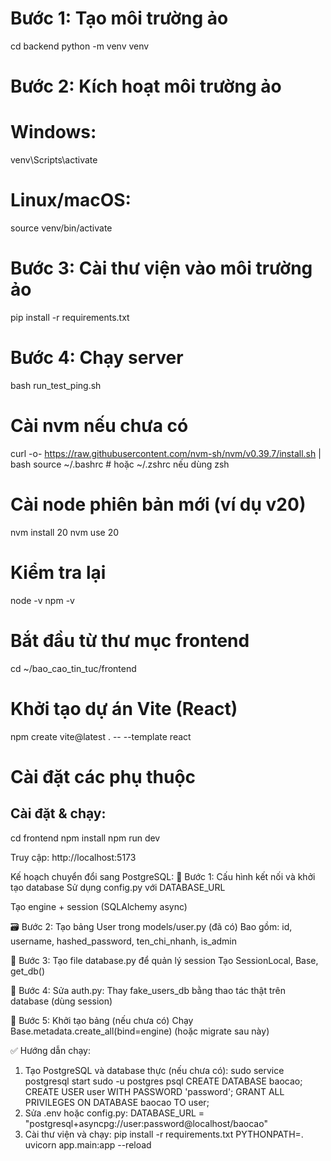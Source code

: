 # Bước 1: Tạo môi trường ảo
cd backend
python -m venv venv

# Bước 2: Kích hoạt môi trường ảo
# Windows:
venv\Scripts\activate
# Linux/macOS:
source venv/bin/activate

# Bước 3: Cài thư viện vào môi trường ảo
pip install -r requirements.txt

# Bước 4: Chạy server
bash run_test_ping.sh


# Cài nvm nếu chưa có
curl -o- https://raw.githubusercontent.com/nvm-sh/nvm/v0.39.7/install.sh | bash
source ~/.bashrc  # hoặc ~/.zshrc nếu dùng zsh

# Cài node phiên bản mới (ví dụ v20)
nvm install 20
nvm use 20

# Kiểm tra lại
node -v
npm -v


# Bắt đầu từ thư mục frontend
cd ~/bao_cao_tin_tuc/frontend

# Khởi tạo dự án Vite (React)
npm create vite@latest . -- --template react

# Cài đặt các phụ thuộc

## Cài đặt & chạy:
cd frontend
npm install
npm run dev

Truy cập: http://localhost:5173


 Kế hoạch chuyển đổi sang PostgreSQL:
🔧 Bước 1: Cấu hình kết nối và khởi tạo database
Sử dụng config.py với DATABASE_URL

Tạo engine + session (SQLAlchemy async)

🗃️ Bước 2: Tạo bảng User trong models/user.py (đã có)
Bao gồm: id, username, hashed_password, ten_chi_nhanh, is_admin

💾 Bước 3: Tạo file database.py để quản lý session
Tạo SessionLocal, Base, get_db()

🔁 Bước 4: Sửa auth.py:
Thay fake_users_db bằng thao tác thật trên database (dùng session)

🧪 Bước 5: Khởi tạo bảng (nếu chưa có)
Chạy Base.metadata.create_all(bind=engine) (hoặc migrate sau này)

✅ Hướng dẫn chạy:
1. Tạo PostgreSQL và database thực (nếu chưa có):
sudo service postgresql start
sudo -u postgres psql
CREATE DATABASE baocao;
CREATE USER user WITH PASSWORD 'password';
GRANT ALL PRIVILEGES ON DATABASE baocao TO user;
2. Sửa .env hoặc config.py:
DATABASE_URL = "postgresql+asyncpg://user:password@localhost/baocao"
3. Cài thư viện và chạy:
pip install -r requirements.txt
PYTHONPATH=. uvicorn app.main:app --reload